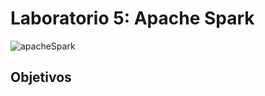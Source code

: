 # Laboratorio 5: Apache Spark

![apacheSpark](https://www.josebernalte.com/wp-content/uploads/2018/02/spark.png)

## Objetivos